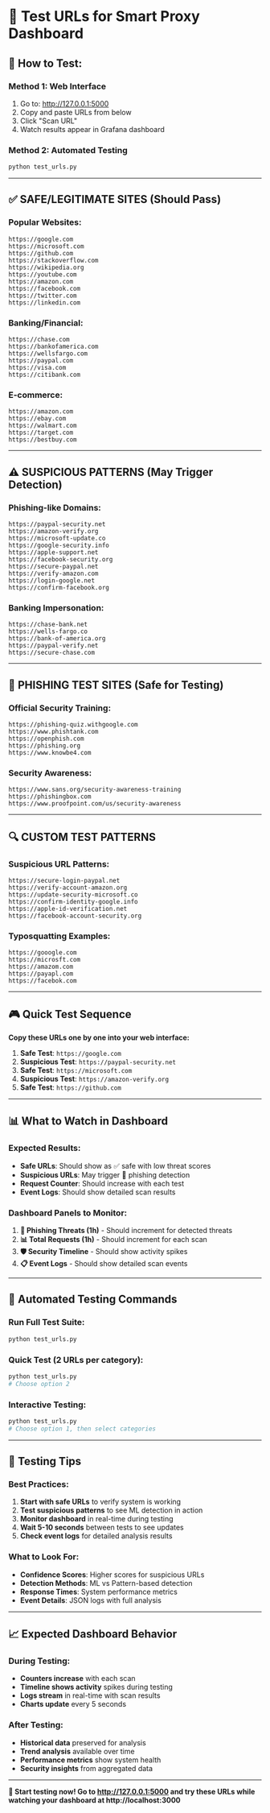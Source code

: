 # 🧪 Test URLs for Smart Proxy Dashboard

## 🎯 **How to Test:**

### **Method 1: Web Interface**
1. Go to: http://127.0.0.1:5000
2. Copy and paste URLs from below
3. Click "Scan URL"
4. Watch results appear in Grafana dashboard

### **Method 2: Automated Testing**
```bash
python test_urls.py
```

---

## ✅ **SAFE/LEGITIMATE SITES** (Should Pass)

### **Popular Websites:**
```
https://google.com
https://microsoft.com
https://github.com
https://stackoverflow.com
https://wikipedia.org
https://youtube.com
https://amazon.com
https://facebook.com
https://twitter.com
https://linkedin.com
```

### **Banking/Financial:**
```
https://chase.com
https://bankofamerica.com
https://wellsfargo.com
https://paypal.com
https://visa.com
https://citibank.com
```

### **E-commerce:**
```
https://amazon.com
https://ebay.com
https://walmart.com
https://target.com
https://bestbuy.com
```

---

## ⚠️ **SUSPICIOUS PATTERNS** (May Trigger Detection)

### **Phishing-like Domains:**
```
https://paypal-security.net
https://amazon-verify.org
https://microsoft-update.co
https://google-security.info
https://apple-support.net
https://facebook-security.org
https://secure-paypal.net
https://verify-amazon.com
https://login-google.net
https://confirm-facebook.org
```

### **Banking Impersonation:**
```
https://chase-bank.net
https://wells-fargo.co
https://bank-of-america.org
https://paypal-verify.net
https://secure-chase.com
```

---

## 🚨 **PHISHING TEST SITES** (Safe for Testing)

### **Official Security Training:**
```
https://phishing-quiz.withgoogle.com
https://www.phishtank.com
https://openphish.com
https://phishing.org
https://www.knowbe4.com
```

### **Security Awareness:**
```
https://www.sans.org/security-awareness-training
https://phishingbox.com
https://www.proofpoint.com/us/security-awareness
```

---

## 🔍 **CUSTOM TEST PATTERNS**

### **Suspicious URL Patterns:**
```
https://secure-login-paypal.net
https://verify-account-amazon.org
https://update-security-microsoft.co
https://confirm-identity-google.info
https://apple-id-verification.net
https://facebook-account-security.org
```

### **Typosquatting Examples:**
```
https://gooogle.com
https://microsft.com
https://amazom.com
https://payapl.com
https://facebok.com
```

---

## 🎮 **Quick Test Sequence**

**Copy these URLs one by one into your web interface:**

1. **Safe Test**: `https://google.com`
2. **Suspicious Test**: `https://paypal-security.net`
3. **Safe Test**: `https://microsoft.com`
4. **Suspicious Test**: `https://amazon-verify.org`
5. **Safe Test**: `https://github.com`

---

## 📊 **What to Watch in Dashboard**

### **Expected Results:**
- **Safe URLs**: Should show as ✅ safe with low threat scores
- **Suspicious URLs**: May trigger 🚨 phishing detection
- **Request Counter**: Should increase with each test
- **Event Logs**: Should show detailed scan results

### **Dashboard Panels to Monitor:**
1. **🚨 Phishing Threats (1h)** - Should increment for detected threats
2. **📊 Total Requests (1h)** - Should increment for each scan
3. **🛡️ Security Timeline** - Should show activity spikes
4. **📋 Event Logs** - Should show detailed scan events

---

## 🚀 **Automated Testing Commands**

### **Run Full Test Suite:**
```bash
python test_urls.py
```

### **Quick Test (2 URLs per category):**
```bash
python test_urls.py
# Choose option 2
```

### **Interactive Testing:**
```bash
python test_urls.py
# Choose option 1, then select categories
```

---

## 🎯 **Testing Tips**

### **Best Practices:**
1. **Start with safe URLs** to verify system is working
2. **Test suspicious patterns** to see ML detection in action
3. **Monitor dashboard** in real-time during testing
4. **Wait 5-10 seconds** between tests to see updates
5. **Check event logs** for detailed analysis results

### **What to Look For:**
- **Confidence Scores**: Higher scores for suspicious URLs
- **Detection Methods**: ML vs Pattern-based detection
- **Response Times**: System performance metrics
- **Event Details**: JSON logs with full analysis

---

## 📈 **Expected Dashboard Behavior**

### **During Testing:**
- **Counters increase** with each scan
- **Timeline shows activity** spikes during testing
- **Logs stream** in real-time with scan results
- **Charts update** every 5 seconds

### **After Testing:**
- **Historical data** preserved for analysis
- **Trend analysis** available over time
- **Performance metrics** show system health
- **Security insights** from aggregated data

---

**🎉 Start testing now! Go to http://127.0.0.1:5000 and try these URLs while watching your dashboard at http://localhost:3000**
